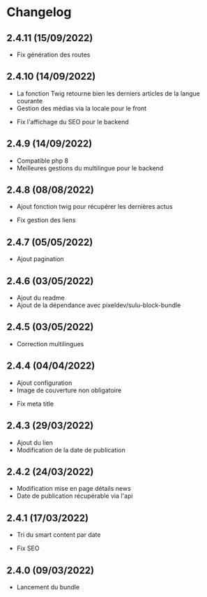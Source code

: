 # Changelog

## 2.4.11 (15/09/2022)

- Fix génération des routes

## 2.4.10 (14/09/2022)

+ La fonction Twig retourne bien les derniers articles de la langue courante
+ Gestion des médias via la locale pour le front
- Fix l'affichage du SEO pour le backend

## 2.4.9 (14/09/2022)

+ Compatible php 8
+ Meilleures gestions du multilingue pour le backend

## 2.4.8 (08/08/2022)

+ Ajout fonction twig pour récupérer les dernières actus
- Fix gestion des liens

## 2.4.7 (05/05/2022)

+ Ajout pagination

## 2.4.6 (03/05/2022)

+ Ajout du readme
+ Ajout de la dépendance avec pixeldev/sulu-block-bundle

## 2.4.5 (03/05/2022)

- Correction multilingues

## 2.4.4 (04/04/2022)

+ Ajout configuration
+ Image de couverture non obligatoire
- Fix meta title

## 2.4.3 (29/03/2022)

+ Ajout du lien
+ Modification de la date de publication

## 2.4.2 (24/03/2022)

+ Modification mise en page détails news
+ Date de publication récupérable via l'api

## 2.4.1 (17/03/2022)

+ Tri du smart content par date
- Fix SEO

## 2.4.0 (09/03/2022)

+ Lancement du bundle
